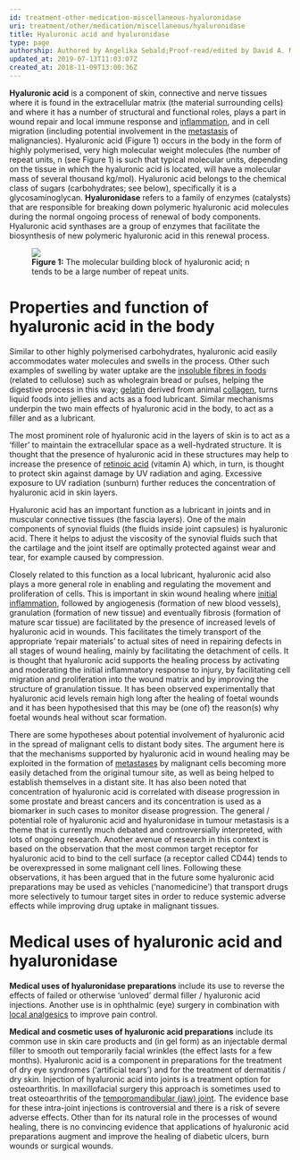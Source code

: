 ```yaml
---
id: treatment-other-medication-miscellaneous-hyaluronidase
uri: treatment/other/medication/miscellaneous/hyaluronidase
title: Hyaluronic acid and hyaluronidase
type: page
authorship: Authored by Angelika Sebald;Proof-read/edited by David A. Mitchell
updated_at: 2019-07-13T11:03:07Z
created_at: 2018-11-09T13:00:36Z
---
```


<p><strong>Hyaluronic acid</strong> is a component of skin, connective
    and nerve tissues where it is found in the extracellular
    matrix (the material surrounding cells) and where it has
    a number of structural and functional roles, plays a part
    in wound repair and local immune response and <a href="/treatment/other/medication/inflammation">inflammation</a>,
    and in cell migration (including potential involvement in
    the <a href="/diagnosis/a-z/tumour/metastases">metastasis</a>    of malignancies). Hyaluronic acid (Figure 1) occurs in the
    body in the form of highly polymerised, very high molecular
    weight molecules (the number of repeat units, n (see Figure
    1) is such that typical molecular units, depending on the
    tissue in which the hyaluronic acid is located, will have
    a molecular mass of several thousand kg/mol). Hyaluronic
    acid belongs to the chemical class of sugars (carbohydrates;
    see below), specifically it is a glycosaminoglycan. <strong>Hyaluronidase</strong>    refers to a family of enzymes (catalysts) that are responsible
    for breaking down polymeric hyaluronic acid molecules during
    the normal ongoing process of renewal of body components.
    Hyaluronic acid synthases are a group of enzymes that facilitate
    the biosynthesis of new polymeric hyaluronic acid in this
    renewal process.</p>
<figure><img src="/treatment-other-medication-miscellaneous-hyaluronidase-figure1.png">
    <figcaption><strong>Figure 1:</strong> The molecular building block of
        hyaluronic acid; n tends to be a large number of repeat
        units.</figcaption>
</figure>
<h1 id="properties-and-function-of-hyaluronic-acid-in-the-body">Properties and function of hyaluronic acid in the body</h1>
<p>Similar to other highly polymerised carbohydrates, hyaluronic
    acid easily accommodates water molecules and swells in the
    process. Other such examples of swelling by water uptake
    are the <a href="/help/oral-food/nutrition">insoluble fibres in foods</a>    (related to cellulose) such as wholegrain bread or pulses,
    helping the digestive process in this way; <a href="/help-selfhelp-oral-food-lubrication-level3">gelatin</a>    derived from animal <a href="/treatment/other/medication/miscellaneous/collagen">collagen</a>,
    turns liquid foods into jellies and acts as a food lubricant.
    Similar mechanisms underpin the two main effects of hyaluronic
    acid in the body, to act as a filler and as a lubricant.</p>
<p>The most prominent role of hyaluronic acid in the layers of skin
    is to act as a ‘filler’ to maintain the extracellular space
    as a well-hydrated structure. It is thought that the presence
    of hyaluronic acid in these structures may help to increase
    the presence of <a href="/treatment/other/medication/miscellaneous/retinoid">retinoic acid</a>    (vitamin A) which, in turn, is thought to protect skin against
    damage by UV radiation and aging. Excessive exposure to UV
    radiation (sunburn) further reduces the concentration of
    hyaluronic acid in skin layers.</p>
<p>Hyaluronic acid has an important function as a lubricant in joints
    and in muscular connective tissues (the fascia layers). One
    of the main components of synovial fluids (the fluids inside
    joint capsules) is hyaluronic acid. There it helps to adjust
    the viscosity of the synovial fluids such that the cartilage
    and the joint itself are optimally protected against wear
    and tear, for example caused by compression.</p>
<p>Closely related to this function as a local lubricant, hyaluronic
    acid also plays a more general role in enabling and regulating
    the movement and proliferation of cells. This is important
    in skin wound healing where <a href="/treatment/other/medication/inflammation/more-info">initial inflammation</a>,
    followed by angiogenesis (formation of new blood vessels),
    granulation (formation of new tissue) and eventually fibrosis
    (formation of mature scar tissue) are facilitated by the
    presence of increased levels of hyaluronic acid in wounds.
    This facilitates the timely transport of the appropriate
    ‘repair materials’ to actual sites of need in repairing defects
    in all stages of wound healing, mainly by facilitating the
    detachment of cells. It is thought that hyaluronic acid supports
    the healing process by activating and moderating the initial
    inflammatory response to injury, by facilitating cell migration
    and proliferation into the wound matrix and by improving
    the structure of granulation tissue. It has been observed
    experimentally that hyaluronic acid levels remain high long
    after the healing of foetal wounds and it has been hypothesised
    that this may be (one of) the reason(s) why foetal wounds
    heal without scar formation.  </p>
<p>There are some hypotheses about potential involvement of hyaluronic
    acid in the spread of malignant cells to distant body sites.
    The argument here is that the mechanisms supported by hyaluronic
    acid in wound healing may be exploited in the formation of
    <a href="/diagnosis/a-z/tumour/metastases/more-info">metastases</a>    by malignant cells becoming more easily detached from the
    original tumour site, as well as being helped to establish
    themselves in a distant site. It has also been noted that
    concentration of hyaluronic acid is correlated with disease
    progression in some prostate and breast cancers and its concentration
    is used as a biomarker in such cases to monitor disease progression.
    The general / potential role of hyaluronic acid and hyaluronidase
    in tumour metastasis is a theme that is currently much debated
    and controversially interpreted, with lots of ongoing research.
    Another avenue of research in this context is based on the
    observation that the most common target receptor for hyaluronic
    acid to bind to the cell surface (a receptor called CD44)
    tends to be overexpressed in some malignant cell lines. Following
    these observations, it has been argued that in the future
    some hyaluronic acid preparations may be used as vehicles
    (‘nanomedicine’) that transport drugs more selectively to
    tumour target sites in order to reduce systemic adverse effects
    while improving drug uptake in malignant tissues.</p>
<h1 id="medical-uses-of-hyaluronic-acid-and-hyaluronidase">Medical uses of hyaluronic acid and hyaluronidase</h1>
<p><strong>Medical uses of hyaluronidase preparations</strong> include
    its use to reverse the effects of failed or otherwise ‘unloved’
    dermal filler / hyaluronic acid injections. Another use is
    in ophthalmic (eye) surgery in combination with <a href="/treatment/other/medication/pain/detailed">local analgesics</a>    to improve pain control.</p>
<p><strong>Medical and cosmetic uses of hyaluronic acid preparations</strong>    include its common use in skin care products and (in gel
    form) as an injectable dermal filler to smooth out temporarily
    facial wrinkles (the effect lasts for a few months). Hyaluronic
    acid is a component in preparations for the treatment of
    dry eye syndromes (‘artificial tears’) and for the treatment
    of dermatitis / dry skin. Injection of hyaluronic acid into
    joints is a treatment option for osteoarthritis. In maxillofacial
    surgery this approach is sometimes used to treat osteoarthritis
    of the <a href="/treatment/surgery/jaw-joint/detailed">temporomandibular (jaw) joint</a>.
    The evidence base for these intra-joint injections is controversial
    and there is a risk of severe adverse effects. Other than
    for its natural role in the processes of wound healing, there
    is no convincing evidence that applications of hyaluronic
    acid preparations augment and improve the healing of diabetic
    ulcers, burn wounds or surgical wounds.</p>
